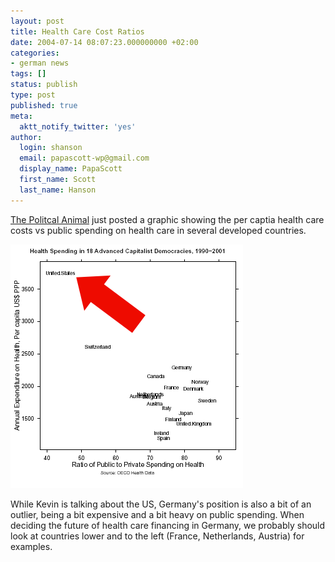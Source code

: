 ```yaml
---
layout: post
title: Health Care Cost Ratios
date: 2004-07-14 08:07:23.000000000 +02:00
categories:
- german news
tags: []
status: publish
type: post
published: true
meta:
  aktt_notify_twitter: 'yes'
author:
  login: shanson
  email: papascott-wp@gmail.com
  display_name: PapaScott
  first_name: Scott
  last_name: Hanson
---
```

<p><a href="http://www.washingtonmonthly.com/archives/individual/2004_07/004306.php">The Politcal Animal</a> just posted a graphic showing the per captia health care costs vs public spending on health care in several developed countries. </p>
<p><a href="http://www.washingtonmonthly.com/archives/individual/2004_07/004306.php"><img src="/wordpress/wp-content/uploads/2004/07/Blog_Health_Ratios.gif" border="0" alt="" /></a></p>
<p>While Kevin is talking about the US, Germany's position is also a bit of an outlier, being a bit expensive and a bit heavy on public spending. When deciding the future of health care financing in Germany, we probably should look at countries lower and to the left (France, Netherlands, Austria) for examples.</p>
